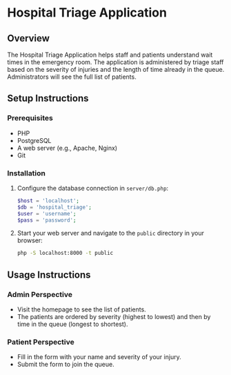 # Hospital Triage Application

## Overview
The Hospital Triage Application helps staff and patients understand wait times in the emergency room. The application is administered by triage staff based on the severity of injuries and the length of time already in the queue. Administrators will see the full list of patients.

## Setup Instructions

### Prerequisites
- PHP
- PostgreSQL
- A web server (e.g., Apache, Nginx)
- Git

### Installation
1. Configure the database connection in `server/db.php`:
    ```php
    $host = 'localhost';
    $db = 'hospital_triage';
    $user = 'username';
    $pass = 'password';
    ```

2. Start your web server and navigate to the `public` directory in your browser:
    ```sh
    php -S localhost:8000 -t public
    ```

## Usage Instructions

### Admin Perspective
- Visit the homepage to see the list of patients.
- The patients are ordered by severity (highest to lowest) and then by time in the queue (longest to shortest).

### Patient Perspective
- Fill in the form with your name and severity of your injury.
- Submit the form to join the queue.
